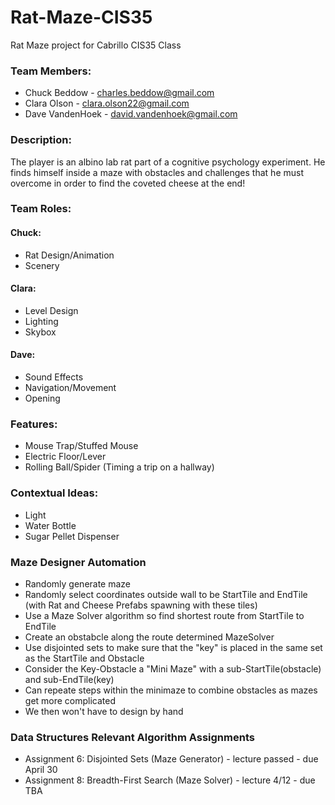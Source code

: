 # Rat-Maze-CIS35
Rat Maze project for Cabrillo CIS35 Class

### Team Members:
* Chuck Beddow - charles.beddow@gmail.com
* Clara Olson - clara.olson22@gmail.com
* Dave VandenHoek - david.vandenhoek@gmail.com

### Description:
The player is an albino lab rat part of a cognitive psychology experiment. He finds himself inside a maze with obstacles and challenges that he must overcome in order to find the coveted cheese at the end!

### Team Roles:
#### Chuck:
* Rat Design/Animation
* Scenery

#### Clara: 
* Level Design
* Lighting
* Skybox

#### Dave:
* Sound Effects
* Navigation/Movement
* Opening

### Features:
* Mouse Trap/Stuffed Mouse
* Electric Floor/Lever
* Rolling Ball/Spider (Timing a trip on a hallway)

### Contextual Ideas:
* Light
* Water Bottle
* Sugar Pellet Dispenser

### Maze Designer Automation
* Randomly generate maze
* Randomly select coordinates outside wall to be StartTile and EndTile (with Rat and Cheese Prefabs spawning with these tiles)
* Use a Maze Solver algorithm so find shortest route from StartTile to EndTile
* Create an obstabcle along the route determined MazeSolver
* Use disjointed sets to make sure that the "key" is placed in the same set as the StartTile and Obstacle
* Consider the Key-Obstacle a "Mini Maze" with a sub-StartTile(obstacle) and sub-EndTile(key)
* Can repeate steps within the minimaze to combine obstacles as mazes get more complicated
* We then won't have to design by hand

### Data Structures Relevant Algorithm Assignments
* Assignment 6: Disjointed Sets (Maze Generator) - lecture passed - due April 30
* Assignment 8: Breadth-First Search (Maze Solver) - lecture 4/12 - due TBA
